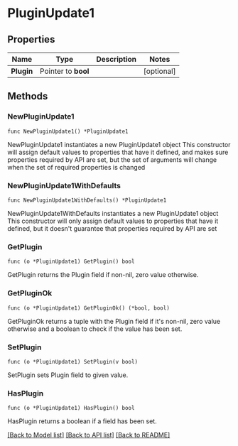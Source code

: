 # PluginUpdate1

## Properties

Name | Type | Description | Notes
------------ | ------------- | ------------- | -------------
**Plugin** | Pointer to **bool** |  | [optional] 

## Methods

### NewPluginUpdate1

`func NewPluginUpdate1() *PluginUpdate1`

NewPluginUpdate1 instantiates a new PluginUpdate1 object
This constructor will assign default values to properties that have it defined,
and makes sure properties required by API are set, but the set of arguments
will change when the set of required properties is changed

### NewPluginUpdate1WithDefaults

`func NewPluginUpdate1WithDefaults() *PluginUpdate1`

NewPluginUpdate1WithDefaults instantiates a new PluginUpdate1 object
This constructor will only assign default values to properties that have it defined,
but it doesn't guarantee that properties required by API are set

### GetPlugin

`func (o *PluginUpdate1) GetPlugin() bool`

GetPlugin returns the Plugin field if non-nil, zero value otherwise.

### GetPluginOk

`func (o *PluginUpdate1) GetPluginOk() (*bool, bool)`

GetPluginOk returns a tuple with the Plugin field if it's non-nil, zero value otherwise
and a boolean to check if the value has been set.

### SetPlugin

`func (o *PluginUpdate1) SetPlugin(v bool)`

SetPlugin sets Plugin field to given value.

### HasPlugin

`func (o *PluginUpdate1) HasPlugin() bool`

HasPlugin returns a boolean if a field has been set.


[[Back to Model list]](../README.md#documentation-for-models) [[Back to API list]](../README.md#documentation-for-api-endpoints) [[Back to README]](../README.md)


